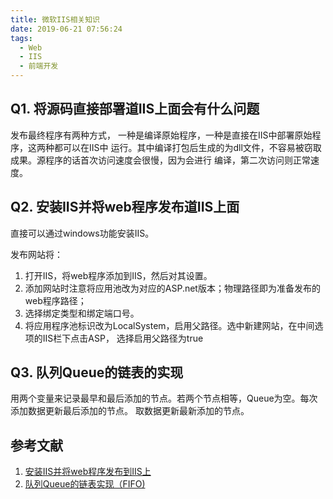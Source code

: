 ```yaml
---
title: 微软IIS相关知识
date: 2019-06-21 07:56:24
tags:
  - Web
  - IIS
  - 前端开发
---
```


## Q1. 将源码直接部署道IIS上面会有什么问题

发布最终程序有两种方式， 一种是编译原始程序，一种是直接在IIS中部署原始程序，这两种都可以在IIS中
运行。其中编译打包后生成的为dll文件，不容易被窃取成果。源程序的话首次访问速度会很慢，因为会进行
编译，第二次访问则正常速度。

<!--more-->

## Q2. 安装IIS并将web程序发布道IIS上面

直接可以通过windows功能安装IIS。

发布网站将：

1. 打开IIS，将web程序添加到IIS，然后对其设置。
2. 添加网站时注意将应用池改为对应的ASP.net版本；物理路径即为准备发布的web程序路径；
3. 选择绑定类型和绑定端口号。
4. 将应用程序池标识改为LocalSystem，启用父路径。选中新建网站，在中间选项的IIS栏下点击ASP，
选择启用父路径为true

## Q3. 队列Queue的链表的实现

用两个变量来记录最早和最后添加的节点。若两个节点相等，Queue为空。每次添加数据更新最后添加的节点。
取数据更新最新添加的节点。

## 参考文献

1. [安装IIS并将web程序发布到IIS上](https://blog.csdn.net/hanchaoqi/article/details/9146407)
2. [队列Queue的链表实现（FIFO)](https://blog.csdn.net/weixin_33896069/article/details/88161471)
